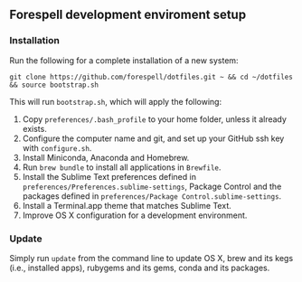 ## Forespell development enviroment setup

### Installation

Run the following for a complete installation of a new system:

```
git clone https://github.com/forespell/dotfiles.git ~ && cd ~/dotfiles && source bootstrap.sh
```

This will run `bootstrap.sh`, which will apply the following:

1. Copy `preferences/.bash_profile` to your home folder, unless it already exists.
2. Configure the computer name and git, and set up your GitHub ssh key with `configure.sh`.
3. Install Miniconda, Anaconda and Homebrew.
4. Run `brew bundle` to install all applications in `Brewfile`.
5. Install the Sublime Text preferences defined in `preferences/Preferences.sublime-settings`, Package Control and the packages defined in `preferences/Package Control.sublime-settings`.
6. Install a Terminal.app theme that matches Sublime Text.
7. Improve OS X configuration for a development environment.

### Update

Simply run `update` from the command line to update OS X, brew and its kegs (i.e., installed apps), rubygems and its gems, conda and its packages.
